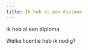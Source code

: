 ```yaml
---
title: Ik heb al een diploma
---
```


Ik heb al een diploma

<link-container>
<link-button to="/licenties/welke-licentie-heb-ik-nodig">Welke licentie heb ik nodig?</link-button>
</link-container>
